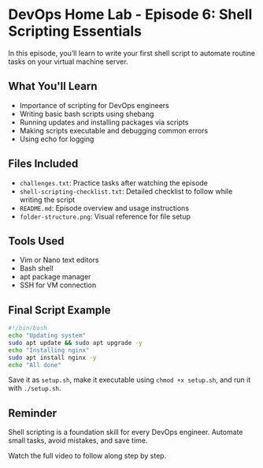 # DevOps Home Lab - Episode 6: Shell Scripting Essentials

In this episode, you’ll learn to write your first shell script to automate routine tasks on your virtual machine server.

## What You'll Learn
- Importance of scripting for DevOps engineers
- Writing basic bash scripts using shebang
- Running updates and installing packages via scripts
- Making scripts executable and debugging common errors
- Using echo for logging

## Files Included
- `challenges.txt`: Practice tasks after watching the episode
- `shell-scripting-checklist.txt`: Detailed checklist to follow while writing the script
- `README.md`: Episode overview and usage instructions
- `folder-structure.png`: Visual reference for file setup

## Tools Used
- Vim or Nano text editors
- Bash shell
- apt package manager
- SSH for VM connection

## Final Script Example
```bash
#!/bin/bash
echo "Updating system"
sudo apt update && sudo apt upgrade -y
echo "Installing nginx"
sudo apt install nginx -y
echo "All done"
```

Save it as `setup.sh`, make it executable using `chmod +x setup.sh`, and run it with `./setup.sh`.

## Reminder
Shell scripting is a foundation skill for every DevOps engineer. Automate small tasks, avoid mistakes, and save time.

Watch the full video to follow along step by step.
